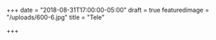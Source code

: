 +++
date = "2018-08-31T17:00:00-05:00"
draft = true
featuredimage = "/uploads/600-6.jpg"
title = "Tele"

+++
